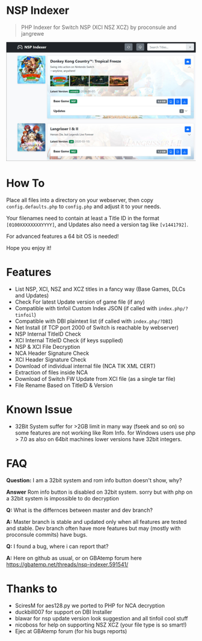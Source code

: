# NSP Indexer
> PHP Indexer for Switch NSP (XCI NSZ XCZ) by proconsule and jangrewe

![Preview](docs/preview.jpg)

# How To
Place all files into a directory on your webserver, then copy `config.defaults.php` to `config.php` and adjust it to your needs.

Your filenames need to contain at least a Title ID in the format `[0100XXXXXXXXYYYY]`, and Updates also need a version tag like `[v1441792]`.

For advanced features a 64 bit OS is needed!

Hope you enjoy it!

# Features
- List NSP, XCI, NSZ and XCZ titles in a fancy way (Base Games, DLCs and Updates)
- Check For latest Update version of game file (if any)
- Compatible with tinfoil Custom Index JSON (if called with `index.php/?tinfoil`)
- Compatible with DBI plaintext list (if called with `index.php/?DBI`)
- Net Install (if TCP port 2000 of Switch is reachable by webserver)
- NSP Internal TitleID Check
- XCI Internal TitleID Check (if keys supplied)
- NSP & XCI File Decryption
- NCA Header Signature Check
- XCI Header Signature Check
- Download of individual internal file (NCA TIK XML CERT)
- Extraction of files inside NCA
- Download of Switch FW Update from XCI file (as a single tar file)
- File Rename Based on TitleID & Version

# Known Issue
- 32Bit System suffer for >2GB limit in many way (fseek and so on) so some features are not working like Rom Info. for Windows users use php > 7.0 as also on 64bit machines lower versions have 32bit integers.

# FAQ
**Question:** I am a 32bit system and rom info button doesn't show, why?

**Answer** Rom info button is disabled on 32bit system. sorry but with php on a 32bit system is impossible to do decryption

**Q:** What is the differnces between master and dev branch?

**A:** Master branch is stable and updated only when all features are tested and stable. Dev branch often have more features but may (mostly with proconsule commits) have bugs.

**Q:** I found a bug, where i can report that?

**A:** Here on github as usual, or on GBAtemp forum here https://gbatemp.net/threads/nsp-indexer.591541/

# Thanks to
- SciresM for aes128.py we ported to PHP for NCA decryption
- duckbill007 for support on DBI Installer
- blawar for nsp update version look suggestion and all tinfoil cool stuff
- nicoboss for help on supporting NSZ XCZ (your file type is so smart!)
- Ejec at GBAtemp forum (for his bugs reports)
